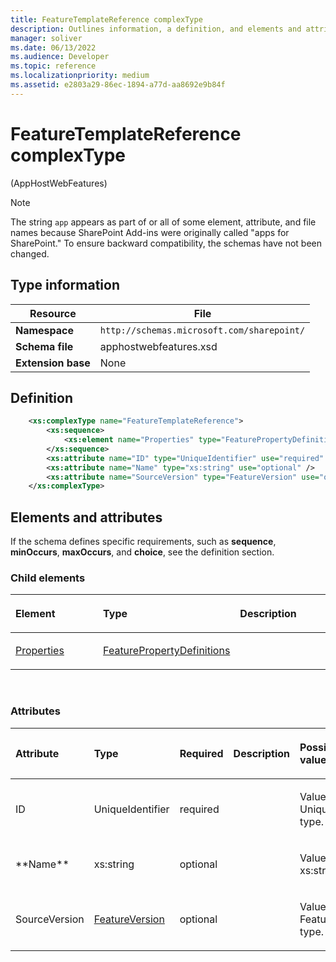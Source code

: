 ```yaml
---
title: FeatureTemplateReference complexType
description: Outlines information, a definition, and elements and attributes for the FeatureTemplateReference complexType in Sharepoint.
manager: soliver
ms.date: 06/13/2022
ms.audience: Developer
ms.topic: reference
ms.localizationpriority: medium
ms.assetid: e2803a29-86ec-1894-a77d-aa8692e9b84f
---
```


# FeatureTemplateReference complexType

(AppHostWebFeatures)

> [!NOTE]
> The string `app` appears as part of or all of some element, attribute, and file names because SharePoint Add-ins were originally called "apps for SharePoint." To ensure backward compatibility, the schemas have not been changed.

## Type information

|  Resource | File  |
|---|---|
| **Namespace** | `http://schemas.microsoft.com/sharepoint/` |
| **Schema file** | apphostwebfeatures.xsd |
| **Extension base** | None |

## Definition

```XML
    <xs:complexType name="FeatureTemplateReference">
        <xs:sequence>
            <xs:element name="Properties" type="FeaturePropertyDefinitions" minOccurs="0" maxOccurs="1"></xs:element>
        </xs:sequence>
        <xs:attribute name="ID" type="UniqueIdentifier" use="required" />
        <xs:attribute name="Name" type="xs:string" use="optional" />
        <xs:attribute name="SourceVersion" type="FeatureVersion" use="optional" />
    </xs:complexType>
```

## Elements and attributes

If the schema defines specific requirements, such as **sequence**, **minOccurs**, **maxOccurs**, and **choice**, see the definition section.

### Child elements

<table>
<colgroup>
<col width="33%" />
<col width="33%" />
<col width="33%" />
</colgroup>
<thead>
<tr class="header">
<th align="left"><p>Element</p></th>
<th align="left"><p>Type</p></th>
<th align="left"><p>Description</p></th>
</tr>
</thead>
<tbody>
<tr class="odd">
<td align="left"><p><a href="properties-element-featuretemplatereference-complextypeapphostwebfeatures.md">Properties</a></p></td>
<td align="left"><p><a href="featurepropertydefinitions-complextype-apphostwebfeatures.md">FeaturePropertyDefinitions</a></p></td>
<td align="left"><p></p></td>
</tr>
</tbody>
</table>

<br/>

### Attributes

<table>
<colgroup>
<col width="20%" />
<col width="20%" />
<col width="20%" />
<col width="10%" />
<col width="30%" />
</colgroup>
<thead>
<tr class="header">
<th align="left"><p>Attribute</p></th>
<th align="left"><p>Type</p></th>
<th align="left"><p>Required</p></th>
<th align="left"><p>Description</p></th>
<th align="left"><p>Possible values</p></th>
</tr>
</thead>
<tbody>
<tr class="odd">
<td align="left"><p>ID</p></td>
<td align="left"><p>UniqueIdentifier</p></td>
<td align="left"><p>required</p></td>
<td align="left"><p></p></td>
<td align="left"><p>Values of the UniqueIdentifier type.</p></td>
</tr>
<tr class="even">
<td align="left"><p>**Name**</p></td>
<td align="left"><p>xs:string</p></td>
<td align="left"><p>optional</p></td>
<td align="left"><p></p></td>
<td align="left"><p>Values of the xs:string type.</p></td>
</tr>
<tr class="odd">
<td align="left"><p>SourceVersion</p></td>
<td align="left"><p><a href="featureversion-simpletype-apphostwebfeatures.md">FeatureVersion</a></p></td>
<td align="left"><p>optional</p></td>
<td align="left"><p></p></td>
<td align="left"><p>Values of the FeatureVersion type.</p></td>
</tr>
</tbody>
</table>

<br/>

<br/>
